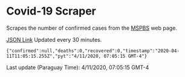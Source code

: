 # Covid-19 Scraper

Scrapes the number of confirmed cases from the [MSPBS](https://www.mspbs.gov.py/covid-19.php) web page.

[JSON Link](https://jmayalag.github.io/covid19-scrape/cases.json)
Updated every 30 minutes.
```
{"confirmed":null,"deaths":0,"recovered":0,"timestamp":"2020-04-11T11:05:15.255Z","pyt":"4/11/2020, 07:05:15 GMT-4"}
```
Last update (Paraguay Time): 4/11/2020, 07:05:15 GMT-4